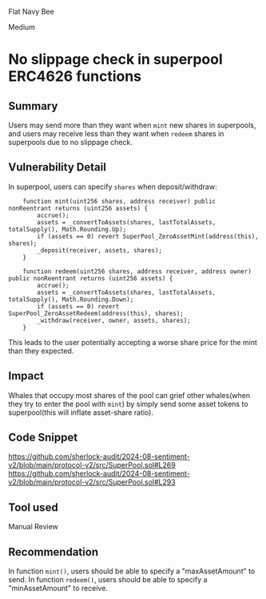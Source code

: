 Flat Navy Bee

Medium

# No slippage check in superpool ERC4626 functions

## Summary

Users may send more than they want when `mint` new shares in superpools, and users may receive less than they want when `redeem` shares in superpools due to no slippage check.

## Vulnerability Detail

In superpool, users can specify `shares` when deposit/withdraw:

```solidity
    function mint(uint256 shares, address receiver) public nonReentrant returns (uint256 assets) {
        accrue();
        assets = _convertToAssets(shares, lastTotalAssets, totalSupply(), Math.Rounding.Up);
        if (assets == 0) revert SuperPool_ZeroAssetMint(address(this), shares);
        _deposit(receiver, assets, shares);
    }
```
```solidity
    function redeem(uint256 shares, address receiver, address owner) public nonReentrant returns (uint256 assets) {
        accrue();
        assets = _convertToAssets(shares, lastTotalAssets, totalSupply(), Math.Rounding.Down);
        if (assets == 0) revert SuperPool_ZeroAssetRedeem(address(this), shares);
        _withdraw(receiver, owner, assets, shares);
    }
```
This leads to the user potentially accepting a worse share price for the mint than they expected.

## Impact

Whales that occupy most shares of the pool can grief other whales(when they try to enter the pool with `mint`) by simply send some asset tokens to superpool(this will inflate asset-share ratio).

## Code Snippet

https://github.com/sherlock-audit/2024-08-sentiment-v2/blob/main/protocol-v2/src/SuperPool.sol#L269
https://github.com/sherlock-audit/2024-08-sentiment-v2/blob/main/protocol-v2/src/SuperPool.sol#L293

## Tool used

Manual Review

## Recommendation

In function `mint()`, users should be able to specify a "maxAssetAmount" to send.
In function `redeem()`, users should be able to specify a "minAssetAmount" to receive.